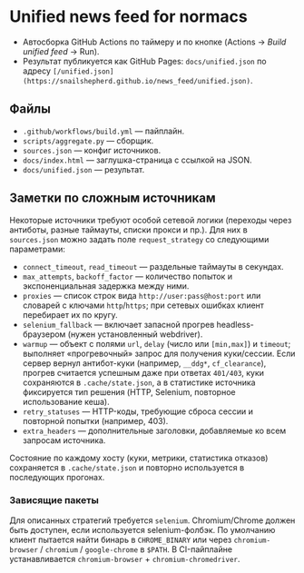 # Unified news feed for normacs

- Автосборка GitHub Actions по таймеру и по кнопке (Actions → *Build unified feed* → Run).
- Результат публикуется как GitHub Pages: `docs/unified.json` по адресу `[/unified.json](https://snailshepherd.github.io/news_feed/unified.json)`.

## Файлы
- `.github/workflows/build.yml` — пайплайн.
- `scripts/aggregate.py` — сборщик.
- `sources.json` — конфиг источников.
- `docs/index.html` — заглушка-страница с ссылкой на JSON.
- `docs/unified.json` — результат.

## Заметки по сложным источникам

Некоторые источники требуют особой сетевой логики (переходы через антиботы, разные таймауты, списки прокси и пр.). Для них в `sources.json` можно задать поле `request_strategy` со следующими параметрами:

- `connect_timeout`, `read_timeout` — раздельные таймауты в секундах.
- `max_attempts`, `backoff_factor` — количество попыток и экспоненциальная задержка между ними.
- `proxies` — список строк вида `http://user:pass@host:port` или словарей с ключами `http`/`https`; при сетевых ошибках клиент перебирает их по кругу.
- `selenium_fallback` — включает запасной прогрев headless-браузером (нужен установленный webdriver).
- `warmup` — объект с полями `url`, `delay` (число или `[min,max]`) и `timeout`; выполняет «прогревочный» запрос для получения куки/сессии. Если сервер вернул антибот-куки (например, `__ddg*`, `cf_clearance`), прогрев считается успешным даже при ответах `401/403`, куки сохраняются в `.cache/state.json`, а в статистике источника фиксируется тип решения (HTTP, Selenium, повторное использование кеша).
- `retry_statuses` — HTTP-коды, требующие сброса сессии и повторной попытки (например, 403).
- `extra_headers` — дополнительные заголовки, добавляемые ко всем запросам источника.

Состояние по каждому хосту (куки, метрики, статистика отказов) сохраняется в `.cache/state.json` и повторно используется в последующих прогонах.

### Зависящие пакеты

Для описанных стратегий требуется `selenium`. Chromium/Chrome должен быть доступен, если используется selenium-фолбэк. По умолчанию клиент пытается найти бинарь в `CHROME_BINARY` или через `chromium-browser` / `chromium` / `google-chrome` в `$PATH`. В CI-пайплайне устанавливается `chromium-browser` + `chromium-chromedriver`.
